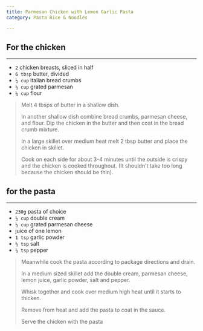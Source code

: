 ```yaml
---
title: Parmesan Chicken with Lemon Garlic Pasta 
category: Pasta Rice & Noodles

--- 
```


## For the chicken

---

* `2` chicken breasts, sliced in half
* `6 tbsp` butter, divided
* `½ cup` italian bread crumbs
* `½ cup` grated parmesan
* `¼ cup` flour

> Melt 4 tbsps of butter in a shallow dish.
>
> In another shallow dish combine bread crumbs, parmesan cheese, and flour. Dip the chicken in the butter and then coat in the bread crumb mixture.
>
> In a large skillet over medium heat melt 2 tbsp butter and place the chicken in skillet.
>
> Cook on each side for about 3-4 minutes until the outside is crispy and the chicken is cooked throughout. (It shouldn't take too long because the chicken should be thin).

## for the pasta

---

* `230g` pasta of choice
* `½ cup` double cream
* `½ cup` grated parmesan cheese
* juice of one lemon
* `1 tsp` garlic powder
* `½ tsp` salt
* `¼ tsp` pepper
 
> Meanwhile cook the pasta according to package directions and drain.
>
> In a medium sized skillet add the double cream, parmesan cheese, lemon juice, garlic powder, salt and pepper.
>
> Whisk together and cook over medium high heat until it starts to thicken.
>
> Remove from heat and add the pasta to coat in the sauce.
>
> Serve the chicken with the pasta